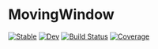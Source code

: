 # MovingWindow

[![Stable](https://img.shields.io/badge/docs-stable-blue.svg)](https://antonuccig.github.io/MovingWindow.jl/stable)
[![Dev](https://img.shields.io/badge/docs-dev-blue.svg)](https://antonuccig.github.io/MovingWindow.jl/dev)
[![Build Status](https://github.com/antonuccig/MovingWindow.jl/workflows/CI/badge.svg)](https://github.com/antonuccig/MovingWindow.jl/actions)
[![Coverage](https://codecov.io/gh/antonuccig/MovingWindow.jl/branch/master/graph/badge.svg)](https://codecov.io/gh/antonuccig/MovingWindow.jl)
